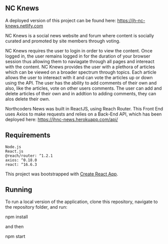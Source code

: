 ## NC Knews
A deployed version of this project can be found here: https://jh-nc-knews.netlify.com

NC Knews is a social news website and forum where content is socially curated and promoted by site members through voting. 

NC Knews requires the user to login in order to view the content. Once logged in, the user remains logged in for the duration of your browser session thus allowing them to naviagate through all pages and intereact with the content. NC Knews provides the user with a plethora of articles which can be viewed on a broader spectrum through topics. Each article allows the user to intereact with it and can vote the articles up or down using the API. The user has the ability to add comments of their own and also, like the articles, vote on other users comments. The user can add and delete articles of their own and in addtion to adding comments, they can alos delete their own.

Northcoders News was built in ReactJS, using Reach Router. This Front End uses Axios to make requests and relies on a Back-End API, which has been deployed here: https://jhnc-news.herokuapp.com/api/

## Requirements
    Node.js
    React.js
    @reach/router: ^1.2.1
    axios: ^0.18.0
    react: ^16.6.3


This project was bootstrapped with [Create React App](https://github.com/facebook/create-react-app).

## Running

To run a local version of the application, clone this repository, navigate to the repository folder, and run:

npm install

and then

npm start

